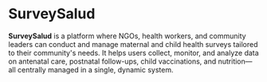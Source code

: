 # SurveySalud

**SurveySalud** is a platform where NGOs, health workers, and community leaders can conduct and manage maternal and child health surveys tailored to their community's needs. It helps users collect, monitor, and analyze data on antenatal care, postnatal follow-ups, child vaccinations, and nutrition—all centrally managed in a single, dynamic system.